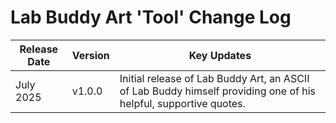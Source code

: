 # Lab Buddy Art 'Tool' Change Log

| Release Date | Version | Key Updates |
|--------------|---------|-------------|
| July 2025    | v1.0.0  | Initial release of Lab Buddy Art, an ASCII of Lab Buddy himself providing one of his helpful, supportive quotes. |
